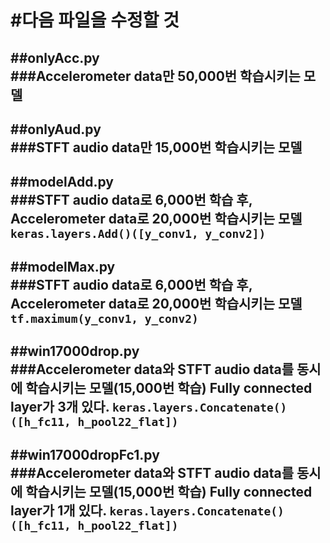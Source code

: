 #다음 파일을 수정할 것
===

##onlyAcc.py  
###Accelerometer data만 50,000번 학습시키는 모델
---

##onlyAud.py  
###STFT audio data만 15,000번 학습시키는 모델
---

##modelAdd.py  
###STFT audio data로 6,000번 학습 후, 
Accelerometer data로 20,000번 학습시키는 모델 
`keras.layers.Add()([y_conv1, y_conv2])`
---

##modelMax.py  
###STFT audio data로 6,000번 학습 후, 
Accelerometer data로 20,000번 학습시키는 모델 
`tf.maximum(y_conv1, y_conv2)`
---

##win17000drop.py  
###Accelerometer data와 STFT audio data를 동시에 학습시키는 모델(15,000번 학습) 
Fully connected layer가 3개 있다. 
`keras.layers.Concatenate()([h_fc11, h_pool22_flat])`
---

##win17000dropFc1.py  
###Accelerometer data와 STFT audio data를 동시에 학습시키는 모델(15,000번 학습) 
Fully connected layer가 1개 있다. 
`keras.layers.Concatenate()([h_fc11, h_pool22_flat])`
---
